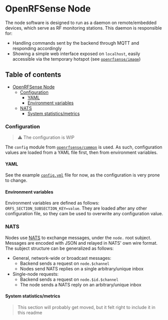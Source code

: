 # OpenRFSense Node
The node software is designed to run as a daemon on remote/embedded devices, which serve as RF monitoring stations. This daemon is responsible for:
- Handling commands sent by the backend through MQTT and responding accordingly
- Showing a simple web interface exposed on `localhost`, easily accessible via the temporary hotspot (see [`openrfsense/image`](https://github.com/openrfsense/image))

## Table of contents <!-- omit in toc -->
- [OpenRFSense Node](#openrfsense-node)
    - [Configuration](#configuration)
      - [YAML](#yaml)
      - [Environment variables](#environment-variables)
    - [NATS](#nats)
      - [System statistics/metrics](#system-statisticsmetrics)

### Configuration
> ⚠️ The configuration is WIP

The `config` module from [`openrfsense/common`](https://github.com/openrfsense/common) is used. As such, configuration values are loaded from a YAML file first, then from environment variables.

#### YAML
See the example [`config.yml`](./config.yml) file for now, as the configuration is very prone to change.

#### Environment variables
Environment variables are defined as follows: `ORFS_SECTION_SUBSECTION_KEY=value`. They are loaded after any other configuration file, so they cam be used to overwrite any configuration value.

### NATS
Nodes use [NATS](https://nats.io/) to exchange messages, under the `node.` root subject. Messages are encoded with JSON and relayed in NATS' own wire format. The subject structure can be generalized as follows:
- General, network-wide or broadcast messages:
  - Backend sends a request on `node.$channel`
  - Nodes send NATS replies on a single arbitrary/unique inbox
- Single-node requests:
  - Backend sends a request on `node.$id.$channel`
  - The node sends a NATS reply on an arbitrary/unique inbox

#### System statistics/metrics
> This section will probably get moved, but it felt right to include it in this readme

